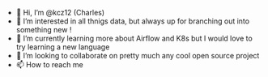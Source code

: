 - 👋 Hi, I’m @kcz12 (Charles)
- 👀 I’m interested in all thnigs data, but always up for branching out into something new !
- 🌱 I’m currently learning more about Airflow and K8s but I would love to try learning a new language
- 💞️ I’m looking to collaborate on pretty much any cool open source project
- 📫 How to reach me 

<!---
kcz12/kcz12 is a ✨ special ✨ repository because its `README.md` (this file) appears on your GitHub profile.
You can click the Preview link to take a look at your changes.
--->
